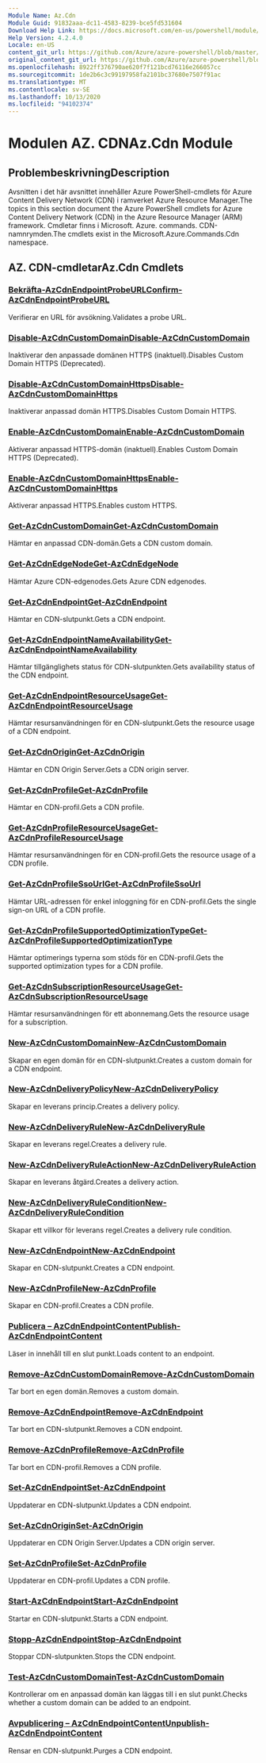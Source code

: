```yaml
---
Module Name: Az.Cdn
Module Guid: 91832aaa-dc11-4583-8239-bce5fd531604
Download Help Link: https://docs.microsoft.com/en-us/powershell/module/az.cdn
Help Version: 4.2.4.0
Locale: en-US
content_git_url: https://github.com/Azure/azure-powershell/blob/master/src/Cdn/Cdn/help/Az.Cdn.md
original_content_git_url: https://github.com/Azure/azure-powershell/blob/master/src/Cdn/Cdn/help/Az.Cdn.md
ms.openlocfilehash: 8922ff376790ae620f7f121bcd76116e266057cc
ms.sourcegitcommit: 1de2b6c3c99197958fa2101bc37680e7507f91ac
ms.translationtype: MT
ms.contentlocale: sv-SE
ms.lasthandoff: 10/13/2020
ms.locfileid: "94102374"
---
```

# <span data-ttu-id="adbfb-101">Modulen AZ. CDN</span><span class="sxs-lookup"><span data-stu-id="adbfb-101">Az.Cdn Module</span></span>
## <span data-ttu-id="adbfb-102">Problembeskrivning</span><span class="sxs-lookup"><span data-stu-id="adbfb-102">Description</span></span>
<span data-ttu-id="adbfb-103">Avsnitten i det här avsnittet innehåller Azure PowerShell-cmdlets för Azure Content Delivery Network (CDN) i ramverket Azure Resource Manager.</span><span class="sxs-lookup"><span data-stu-id="adbfb-103">The topics in this section document the Azure PowerShell cmdlets for Azure Content Delivery Network (CDN) in the Azure Resource Manager (ARM) framework.</span></span> <span data-ttu-id="adbfb-104">Cmdletar finns i Microsoft. Azure. commands. CDN-namnrymden.</span><span class="sxs-lookup"><span data-stu-id="adbfb-104">The cmdlets exist in the Microsoft.Azure.Commands.Cdn namespace.</span></span>

## <span data-ttu-id="adbfb-105">AZ. CDN-cmdletar</span><span class="sxs-lookup"><span data-stu-id="adbfb-105">Az.Cdn Cmdlets</span></span>
### [<span data-ttu-id="adbfb-106">Bekräfta-AzCdnEndpointProbeURL</span><span class="sxs-lookup"><span data-stu-id="adbfb-106">Confirm-AzCdnEndpointProbeURL</span></span>](Confirm-AzCdnEndpointProbeURL.md)
<span data-ttu-id="adbfb-107">Verifierar en URL för avsökning.</span><span class="sxs-lookup"><span data-stu-id="adbfb-107">Validates a probe URL.</span></span>

### [<span data-ttu-id="adbfb-108">Disable-AzCdnCustomDomain</span><span class="sxs-lookup"><span data-stu-id="adbfb-108">Disable-AzCdnCustomDomain</span></span>](Disable-AzCdnCustomDomain.md)
<span data-ttu-id="adbfb-109">Inaktiverar den anpassade domänen HTTPS (inaktuell).</span><span class="sxs-lookup"><span data-stu-id="adbfb-109">Disables Custom Domain HTTPS (Deprecated).</span></span>

### [<span data-ttu-id="adbfb-110">Disable-AzCdnCustomDomainHttps</span><span class="sxs-lookup"><span data-stu-id="adbfb-110">Disable-AzCdnCustomDomainHttps</span></span>](Disable-AzCdnCustomDomainHttps.md)
<span data-ttu-id="adbfb-111">Inaktiverar anpassad domän HTTPS.</span><span class="sxs-lookup"><span data-stu-id="adbfb-111">Disables Custom Domain HTTPS.</span></span>

### [<span data-ttu-id="adbfb-112">Enable-AzCdnCustomDomain</span><span class="sxs-lookup"><span data-stu-id="adbfb-112">Enable-AzCdnCustomDomain</span></span>](Enable-AzCdnCustomDomain.md)
<span data-ttu-id="adbfb-113">Aktiverar anpassad HTTPS-domän (inaktuell).</span><span class="sxs-lookup"><span data-stu-id="adbfb-113">Enables Custom Domain HTTPS (Deprecated).</span></span>

### [<span data-ttu-id="adbfb-114">Enable-AzCdnCustomDomainHttps</span><span class="sxs-lookup"><span data-stu-id="adbfb-114">Enable-AzCdnCustomDomainHttps</span></span>](Enable-AzCdnCustomDomainHttps.md)
<span data-ttu-id="adbfb-115">Aktiverar anpassad HTTPS.</span><span class="sxs-lookup"><span data-stu-id="adbfb-115">Enables custom HTTPS.</span></span>

### [<span data-ttu-id="adbfb-116">Get-AzCdnCustomDomain</span><span class="sxs-lookup"><span data-stu-id="adbfb-116">Get-AzCdnCustomDomain</span></span>](Get-AzCdnCustomDomain.md)
<span data-ttu-id="adbfb-117">Hämtar en anpassad CDN-domän.</span><span class="sxs-lookup"><span data-stu-id="adbfb-117">Gets a CDN custom domain.</span></span>

### [<span data-ttu-id="adbfb-118">Get-AzCdnEdgeNode</span><span class="sxs-lookup"><span data-stu-id="adbfb-118">Get-AzCdnEdgeNode</span></span>](Get-AzCdnEdgeNode.md)
<span data-ttu-id="adbfb-119">Hämtar Azure CDN-edgenodes.</span><span class="sxs-lookup"><span data-stu-id="adbfb-119">Gets Azure CDN edgenodes.</span></span>

### [<span data-ttu-id="adbfb-120">Get-AzCdnEndpoint</span><span class="sxs-lookup"><span data-stu-id="adbfb-120">Get-AzCdnEndpoint</span></span>](Get-AzCdnEndpoint.md)
<span data-ttu-id="adbfb-121">Hämtar en CDN-slutpunkt.</span><span class="sxs-lookup"><span data-stu-id="adbfb-121">Gets a CDN endpoint.</span></span>

### [<span data-ttu-id="adbfb-122">Get-AzCdnEndpointNameAvailability</span><span class="sxs-lookup"><span data-stu-id="adbfb-122">Get-AzCdnEndpointNameAvailability</span></span>](Get-AzCdnEndpointNameAvailability.md)
<span data-ttu-id="adbfb-123">Hämtar tillgänglighets status för CDN-slutpunkten.</span><span class="sxs-lookup"><span data-stu-id="adbfb-123">Gets availability status of the CDN endpoint.</span></span>

### [<span data-ttu-id="adbfb-124">Get-AzCdnEndpointResourceUsage</span><span class="sxs-lookup"><span data-stu-id="adbfb-124">Get-AzCdnEndpointResourceUsage</span></span>](Get-AzCdnEndpointResourceUsage.md)
<span data-ttu-id="adbfb-125">Hämtar resursanvändningen för en CDN-slutpunkt.</span><span class="sxs-lookup"><span data-stu-id="adbfb-125">Gets the resource usage of a CDN endpoint.</span></span>

### [<span data-ttu-id="adbfb-126">Get-AzCdnOrigin</span><span class="sxs-lookup"><span data-stu-id="adbfb-126">Get-AzCdnOrigin</span></span>](Get-AzCdnOrigin.md)
<span data-ttu-id="adbfb-127">Hämtar en CDN Origin Server.</span><span class="sxs-lookup"><span data-stu-id="adbfb-127">Gets a CDN origin server.</span></span>

### [<span data-ttu-id="adbfb-128">Get-AzCdnProfile</span><span class="sxs-lookup"><span data-stu-id="adbfb-128">Get-AzCdnProfile</span></span>](Get-AzCdnProfile.md)
<span data-ttu-id="adbfb-129">Hämtar en CDN-profil.</span><span class="sxs-lookup"><span data-stu-id="adbfb-129">Gets a CDN profile.</span></span>

### [<span data-ttu-id="adbfb-130">Get-AzCdnProfileResourceUsage</span><span class="sxs-lookup"><span data-stu-id="adbfb-130">Get-AzCdnProfileResourceUsage</span></span>](Get-AzCdnProfileResourceUsage.md)
<span data-ttu-id="adbfb-131">Hämtar resursanvändningen för en CDN-profil.</span><span class="sxs-lookup"><span data-stu-id="adbfb-131">Gets the resource usage of a CDN profile.</span></span>

### [<span data-ttu-id="adbfb-132">Get-AzCdnProfileSsoUrl</span><span class="sxs-lookup"><span data-stu-id="adbfb-132">Get-AzCdnProfileSsoUrl</span></span>](Get-AzCdnProfileSsoUrl.md)
<span data-ttu-id="adbfb-133">Hämtar URL-adressen för enkel inloggning för en CDN-profil.</span><span class="sxs-lookup"><span data-stu-id="adbfb-133">Gets the single sign-on URL of a CDN profile.</span></span>

### [<span data-ttu-id="adbfb-134">Get-AzCdnProfileSupportedOptimizationType</span><span class="sxs-lookup"><span data-stu-id="adbfb-134">Get-AzCdnProfileSupportedOptimizationType</span></span>](Get-AzCdnProfileSupportedOptimizationType.md)
<span data-ttu-id="adbfb-135">Hämtar optimerings typerna som stöds för en CDN-profil.</span><span class="sxs-lookup"><span data-stu-id="adbfb-135">Gets the supported optimization types for a CDN profile.</span></span>

### [<span data-ttu-id="adbfb-136">Get-AzCdnSubscriptionResourceUsage</span><span class="sxs-lookup"><span data-stu-id="adbfb-136">Get-AzCdnSubscriptionResourceUsage</span></span>](Get-AzCdnSubscriptionResourceUsage.md)
<span data-ttu-id="adbfb-137">Hämtar resursanvändningen för ett abonnemang.</span><span class="sxs-lookup"><span data-stu-id="adbfb-137">Gets the resource usage for a subscription.</span></span>

### [<span data-ttu-id="adbfb-138">New-AzCdnCustomDomain</span><span class="sxs-lookup"><span data-stu-id="adbfb-138">New-AzCdnCustomDomain</span></span>](New-AzCdnCustomDomain.md)
<span data-ttu-id="adbfb-139">Skapar en egen domän för en CDN-slutpunkt.</span><span class="sxs-lookup"><span data-stu-id="adbfb-139">Creates a custom domain for a CDN endpoint.</span></span>

### [<span data-ttu-id="adbfb-140">New-AzCdnDeliveryPolicy</span><span class="sxs-lookup"><span data-stu-id="adbfb-140">New-AzCdnDeliveryPolicy</span></span>](New-AzCdnDeliveryPolicy.md)
<span data-ttu-id="adbfb-141">Skapar en leverans princip.</span><span class="sxs-lookup"><span data-stu-id="adbfb-141">Creates a delivery policy.</span></span>

### [<span data-ttu-id="adbfb-142">New-AzCdnDeliveryRule</span><span class="sxs-lookup"><span data-stu-id="adbfb-142">New-AzCdnDeliveryRule</span></span>](New-AzCdnDeliveryRule.md)
<span data-ttu-id="adbfb-143">Skapar en leverans regel.</span><span class="sxs-lookup"><span data-stu-id="adbfb-143">Creates a delivery rule.</span></span>

### [<span data-ttu-id="adbfb-144">New-AzCdnDeliveryRuleAction</span><span class="sxs-lookup"><span data-stu-id="adbfb-144">New-AzCdnDeliveryRuleAction</span></span>](New-AzCdnDeliveryRuleAction.md)
<span data-ttu-id="adbfb-145">Skapar en leverans åtgärd.</span><span class="sxs-lookup"><span data-stu-id="adbfb-145">Creates a delivery action.</span></span>

### [<span data-ttu-id="adbfb-146">New-AzCdnDeliveryRuleCondition</span><span class="sxs-lookup"><span data-stu-id="adbfb-146">New-AzCdnDeliveryRuleCondition</span></span>](New-AzCdnDeliveryRuleCondition.md)
<span data-ttu-id="adbfb-147">Skapar ett villkor för leverans regel.</span><span class="sxs-lookup"><span data-stu-id="adbfb-147">Creates a delivery rule condition.</span></span>

### [<span data-ttu-id="adbfb-148">New-AzCdnEndpoint</span><span class="sxs-lookup"><span data-stu-id="adbfb-148">New-AzCdnEndpoint</span></span>](New-AzCdnEndpoint.md)
<span data-ttu-id="adbfb-149">Skapar en CDN-slutpunkt.</span><span class="sxs-lookup"><span data-stu-id="adbfb-149">Creates a CDN endpoint.</span></span>

### [<span data-ttu-id="adbfb-150">New-AzCdnProfile</span><span class="sxs-lookup"><span data-stu-id="adbfb-150">New-AzCdnProfile</span></span>](New-AzCdnProfile.md)
<span data-ttu-id="adbfb-151">Skapar en CDN-profil.</span><span class="sxs-lookup"><span data-stu-id="adbfb-151">Creates a CDN profile.</span></span>

### [<span data-ttu-id="adbfb-152">Publicera – AzCdnEndpointContent</span><span class="sxs-lookup"><span data-stu-id="adbfb-152">Publish-AzCdnEndpointContent</span></span>](Publish-AzCdnEndpointContent.md)
<span data-ttu-id="adbfb-153">Läser in innehåll till en slut punkt.</span><span class="sxs-lookup"><span data-stu-id="adbfb-153">Loads content to an endpoint.</span></span>

### [<span data-ttu-id="adbfb-154">Remove-AzCdnCustomDomain</span><span class="sxs-lookup"><span data-stu-id="adbfb-154">Remove-AzCdnCustomDomain</span></span>](Remove-AzCdnCustomDomain.md)
<span data-ttu-id="adbfb-155">Tar bort en egen domän.</span><span class="sxs-lookup"><span data-stu-id="adbfb-155">Removes a custom domain.</span></span>

### [<span data-ttu-id="adbfb-156">Remove-AzCdnEndpoint</span><span class="sxs-lookup"><span data-stu-id="adbfb-156">Remove-AzCdnEndpoint</span></span>](Remove-AzCdnEndpoint.md)
<span data-ttu-id="adbfb-157">Tar bort en CDN-slutpunkt.</span><span class="sxs-lookup"><span data-stu-id="adbfb-157">Removes a CDN endpoint.</span></span>

### [<span data-ttu-id="adbfb-158">Remove-AzCdnProfile</span><span class="sxs-lookup"><span data-stu-id="adbfb-158">Remove-AzCdnProfile</span></span>](Remove-AzCdnProfile.md)
<span data-ttu-id="adbfb-159">Tar bort en CDN-profil.</span><span class="sxs-lookup"><span data-stu-id="adbfb-159">Removes a CDN profile.</span></span>

### [<span data-ttu-id="adbfb-160">Set-AzCdnEndpoint</span><span class="sxs-lookup"><span data-stu-id="adbfb-160">Set-AzCdnEndpoint</span></span>](Set-AzCdnEndpoint.md)
<span data-ttu-id="adbfb-161">Uppdaterar en CDN-slutpunkt.</span><span class="sxs-lookup"><span data-stu-id="adbfb-161">Updates a CDN endpoint.</span></span>

### [<span data-ttu-id="adbfb-162">Set-AzCdnOrigin</span><span class="sxs-lookup"><span data-stu-id="adbfb-162">Set-AzCdnOrigin</span></span>](Set-AzCdnOrigin.md)
<span data-ttu-id="adbfb-163">Uppdaterar en CDN Origin Server.</span><span class="sxs-lookup"><span data-stu-id="adbfb-163">Updates a CDN origin server.</span></span>

### [<span data-ttu-id="adbfb-164">Set-AzCdnProfile</span><span class="sxs-lookup"><span data-stu-id="adbfb-164">Set-AzCdnProfile</span></span>](Set-AzCdnProfile.md)
<span data-ttu-id="adbfb-165">Uppdaterar en CDN-profil.</span><span class="sxs-lookup"><span data-stu-id="adbfb-165">Updates a CDN profile.</span></span>

### [<span data-ttu-id="adbfb-166">Start-AzCdnEndpoint</span><span class="sxs-lookup"><span data-stu-id="adbfb-166">Start-AzCdnEndpoint</span></span>](Start-AzCdnEndpoint.md)
<span data-ttu-id="adbfb-167">Startar en CDN-slutpunkt.</span><span class="sxs-lookup"><span data-stu-id="adbfb-167">Starts a CDN endpoint.</span></span>

### [<span data-ttu-id="adbfb-168">Stopp-AzCdnEndpoint</span><span class="sxs-lookup"><span data-stu-id="adbfb-168">Stop-AzCdnEndpoint</span></span>](Stop-AzCdnEndpoint.md)
<span data-ttu-id="adbfb-169">Stoppar CDN-slutpunkten.</span><span class="sxs-lookup"><span data-stu-id="adbfb-169">Stops the CDN endpoint.</span></span>

### [<span data-ttu-id="adbfb-170">Test-AzCdnCustomDomain</span><span class="sxs-lookup"><span data-stu-id="adbfb-170">Test-AzCdnCustomDomain</span></span>](Test-AzCdnCustomDomain.md)
<span data-ttu-id="adbfb-171">Kontrollerar om en anpassad domän kan läggas till i en slut punkt.</span><span class="sxs-lookup"><span data-stu-id="adbfb-171">Checks whether a custom domain can be added to an endpoint.</span></span>

### [<span data-ttu-id="adbfb-172">Avpublicering – AzCdnEndpointContent</span><span class="sxs-lookup"><span data-stu-id="adbfb-172">Unpublish-AzCdnEndpointContent</span></span>](Unpublish-AzCdnEndpointContent.md)
<span data-ttu-id="adbfb-173">Rensar en CDN-slutpunkt.</span><span class="sxs-lookup"><span data-stu-id="adbfb-173">Purges a CDN endpoint.</span></span>

